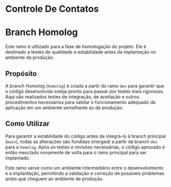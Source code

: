 # Controle De Contatos

# Branch Homolog

Este ramo é utilizado para a fase de homologação do projeto. Ele é destinado a testes de qualidade e estabilidade antes da implantação no ambiente de produção.

## Propósito

A branch Homolog (`homolog`) é criada a partir do ramo `dev` para garantir que o código desenvolvido esteja pronto para passar por testes mais rigorosos. Aqui são realizados testes de integração, de aceitação e outros procedimentos necessários para validar o funcionamento adequado da aplicação em um ambiente semelhante ao de produção.

## Como Utilizar

Para garantir a estabilidade do código antes de integrá-lo à branch principal (`main`), todas as alterações são fundidas (merged) a partir da branch `dev` para a `homolog`. Após os testes e revisões necessárias, o código aprovado é então mesclado novamente de volta para o ramo principal para ser implantado.

Este ramo serve como um ambiente intermediário entre o desenvolvimento e a implantação, permitindo a validação e correção de possíveis problemas antes que cheguem ao ambiente de produção.
